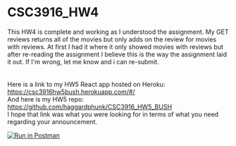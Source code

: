 # CSC3916_HW4

This HW4 is complete and working as I understood the assignment. My GET reviews returns all of the movies
but only adds on the review for movies with reviews. At first I had it where it only showed movies
with reviews but after re-reading the assignment I believe this is the way the assignment
laid it out. If I'm wrong, let me know and i can re-submit. 
<br><br><br>Here is a link to my HW5 React app hosted on Heroku: https://csc3916hw5bush.herokuapp.com/#/
<br>
And here is my HW5 repo: https://github.com/haggardphunk/CSC3916_HW5_BUSH
<br>
I hope that link was what you were looking for in terms of what you need regarding your announcement. 

[![Run in Postman](https://run.pstmn.io/button.svg)](https://app.getpostman.com/run-collection/f57c72a90d92faeac70b)